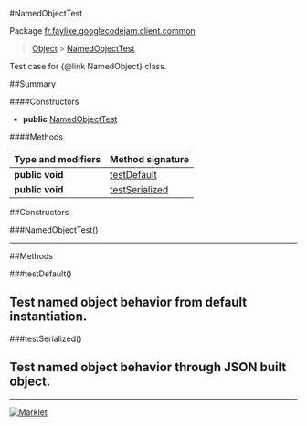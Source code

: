 #NamedObjectTest

Package [fr.faylixe.googlecodejam.client.common](README.md)<br>
> [Object](../../../../ava/lang/Object.md) > [NamedObjectTest](NamedObjectTest.md)

Test case for {@link NamedObject} class.

##Summary

####Constructors

* **public** [NamedObjectTest](namedobjecttest)

####Methods

Type and modifiers | Method signature
 --- | --- 
**public** **void** | [testDefault](testdefault)
**public** **void** | [testSerialized](testserialized)


##Constructors

###NamedObjectTest()



---

##Methods

###testDefault()


Test named object behavior from default instantiation.
---
###testSerialized()


Test named object behavior through JSON built object.
---
---
[![Marklet](https://img.shields.io/badge/Generated%20by-Marklet-green.svg)](https://github.com/Faylixe/marklet)